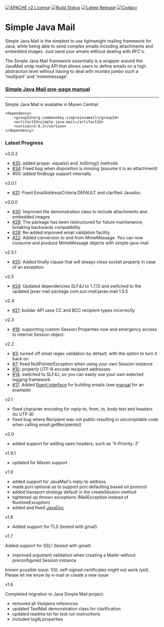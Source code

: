 [![APACHE v2 License](https://img.shields.io/badge/license-apachev2-blue.svg?style=flat)](LICENSE) [![Build Status](https://img.shields.io/travis/bbottema/simple-java-mail.svg?style=flat)](https://travis-ci.org/bbottema/simple-java-mail) [![Latest Release](https://img.shields.io/maven-central/v/org.codemonkey.simplejavamail/simple-java-mail.svg?style=flat)](http://search.maven.org/#search%7Cgav%7C1%7Cg%3A%22org.codemonkey.simplejavamail%22%20AND%20a%3A%22simple-java-mail%22) [![Codacy](https://img.shields.io/codacy/9f142ca8c8c640c984835a8ae02d29f3.svg?style=flat)](https://www.codacy.com/app/b-bottema/simple-java-mail)


# Simple Java Mail #

Simple Java Mail is the simplest to use lightweight mailing framework for Java, while being able to send complex emails including attachments and embedded images. Just send your emails without dealing with RFC's.

The Simple Java Mail framework essentially is a wrapper around the JavaMail smtp mailing API that allows users to define emails on a high abstraction level without having to deal with mumbo jumbo such a 'multipart' and 'mimemessage'.

### [Simple Java Mail one-page manual](https://github.com/bbottema/simple-java-mail/wiki/Manual) ###


---


Simple Java Mail is available in Maven Central:

```
<dependency>
    <groupId>org.codemonkey.simplejavamail</groupId>
    <artifactId>simple-java-mail</artifactId>
    <version>3.0.2</version>
</dependency>
```

### Latest Progress ###

v3.0.2

- [#35](https://github.com/bbottema/simple-java-mail/issues/35): added proper .equals() and .toString() methods
- [#34](https://github.com/bbottema/simple-java-mail/issues/34): Fixed bug when disposition is missing (assume it is an attachment)
- #00: added findbugs support internally


v3.0.1

  * [#31](https://github.com/bbottema/simple-java-mail/issues/31): Fixed EmailAddressCriteria.DEFAULT and clarified Javadoc


v3.0.0

  * [#30](https://github.com/bbottema/simple-java-mail/issues/30): Improved the demonstration class to include attachments and embedded images
  * [#29](https://github.com/bbottema/simple-java-mail/issues/29): The package has been restructured for future maintenance, breaking backwards compatibility
  * [#28](https://github.com/bbottema/simple-java-mail/issues/28): Re-added improved email validation facility
  * [#22](https://github.com/bbottema/simple-java-mail/issues/22): Added conversion to and from MimeMessage. You can now consume and produce MimeMessage objects with simple-java-mail

  
v2.5.1

  * [#25](https://github.com/bbottema/simple-java-mail/issues/25): Added finally clause that will always close socket properly in case of an exception

  
v2.5

  * [#24](https://github.com/bbottema/simple-java-mail/issues/24): Updated dependencies SLF4J to 1.7.13 and switched to the updated javax mail package com.sun.mail:javax.mail 1.5.5

  
v2.4

  * [#21](https://github.com/bbottema/simple-java-mail/issues/21): builder API uses CC and BCC recipient types incorrectly


v2.3

  * [#19](https://github.com/bbottema/simple-java-mail/issues/19): supporting custom Session Properties now and emergency access to internal Session object.


v2.2

  * [#3](https://github.com/bbottema/simple-java-mail/issues/3): turned off email regex validation by default, with the option to turn it back on
  * [#7](https://github.com/bbottema/simple-java-mail/issues/7): fixed NullPointerException when using your own Session instance
  * [#10](https://github.com/bbottema/simple-java-mail/issues/10): properly UTF-8 encode recipient addresses
  * [#14](https://github.com/bbottema/simple-java-mail/issues/14): switched to SLF4J, so you can easily use your own selected logging framework
  * [#17](https://github.com/bbottema/simple-java-mail/issues/17): Added [fluent interface](http://en.wikipedia.org/wiki/Builder_pattern) for building emails (see [manual](https://github.com/bbottema/simple-java-mail/wiki/Manual) for an example)


v2.1

  * fixed character encoding for reply-to, from, to, body text and headers (to UTF-8)
  * fixed bug where Recipient was not public resulting in uncompilable code when calling email.getRecipients()


v2.0

  * added support for adding open headers, such as 'X-Priority: 2'


v1.9.1

  * updated for Maven support


v1.9

  * added support for JavaMail's reply-to address
  * made port optional as to support port defaulting based on protocol
  * added transport strategy default in the createSession method
  * tightened up thrown exceptions (MailException instead of RuntimeException)
  * added and fixed [JavaDoc](http://simple-java-mail.googlecode.com/svn/trunk/javadoc/users/index.html)


v1.8

  * Added support for TLS (tested with gmail)


v1.7

Added support for SSL! (tested with gmail)

  * improved argument validation when creating a Mailer without preconfigured Session instance

known possible issue: SSL self-signed certificates might not work (yet). Please let me know by e-mail or create a new issue


v1.6

Completed migration to Java Simple Mail project.

  * removed all Vesijama references
  * updated TestMail demonstration class for clarification
  * updated readme.txt for test run instructions
  * included log4j.properties
